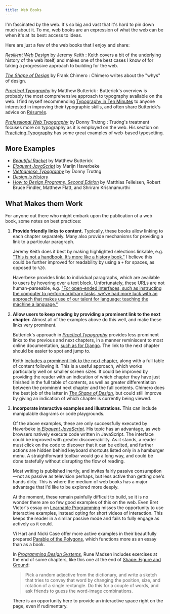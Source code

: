 ```yaml
---
title: Web Books
---
```


I'm fascinated by the web. It's so big and vast that it's hard to pin down much about it. To me, web books are an expression of what the web can be when it's at its best: access to ideas.

Here are just a few of the web books that I enjoy and share:

[<cite>Resilient Web Design</cite>](https://resilientwebdesign.com) by Jeremy Keith
: Keith covers a bit of the underlying history of the web itself, and makes one of the best cases I know of for taking a progressive approach to building for the web.

[<cite>The Shape of Design</cite>](http://shapeofdesignbook.com) by Frank Chimero
: Chimero writes about the "whys" of design.

[<cite>Practical Typography</cite>](http://practicaltypography.com) by Matthew Butterick
: Butterick's overview is probably the most comprehensive approach to typography available on the web. I find myself recommending [Typography in Ten Minutes](http://practicaltypography.com/typography-in-ten-minutes.html) to anyone interested in improving their typographic skills, and often share Butterick's advice on [Résumés](http://practicaltypography.com/resumes.html).

[<cite>Professional Web Typography</cite>](https://prowebtype.com) by Donny Trương
: Trương's treatment focuses more on typography as it is employed on the web. His section on [Practicing Typography](https://prowebtype.com/practicing-typography/) has some great examples of web-based typesetting.



More Examples
-------------

* [<cite>Beautiful Racket</cite>](http://beautifulracket.com) by Matthew Butterick
* [<cite>Eloquent JavaScript</cite>](http://eloquentjavascript.net) by Marijn Haverbeke
* [<cite>Vietnamese Typography</cite>](https://vietnamesetypography.com) by Donny Trương
* [<cite>Design is History</cite>](http://www.designishistory.com)
* [<cite>How to Design Programs, Second Edition</cite>](http://www.ccs.neu.edu/home/matthias/HtDP2e/) by Matthias Felleisen, Robert Bruce Findler, Matthew Flatt, and Shriram Krishnamurthi



What Makes them Work
--------------------

For anyone out there who might embark upon the publication of a web book, some notes on best practices:

1. **Provide friendly links to content.** Typically, these books allow linking to each chapter separately. Many also provide mechanisms for providing a link to a particular paragraph.

    Jeremy Keith does it best by making highlighted selections linkable, e.g. ["This is not a handbook. It’s more like a history book."](https://resilientwebdesign.com/introduction/#This%20is%20not%20a%20handbook.%20It’s%20more%20like%20a%20history%C2%A0book.) I believe this could be further improved for readability by using a `+` for spaces, as opposed to `%20`.
    
    Haverbeke provides links to individual paragraphs, which are available to users by hovering over a text block. Unfortunately, these URLs are not human-parseable, e.g. ["For open-ended interfaces, such as instructing the computer to perform arbitrary tasks, we’ve had more luck with an approach that makes use of our talent for language: teaching the machine a language."](http://eloquentjavascript.net/00_intro.html#p_8m5Rp23sjC)


2. **Allow users to keep reading by providing a prominent link to the next chapter.** Almost all of the examples above do this well, and make these links very prominent.

    Butterick's approach in [<cite>Practical Typography</cite>](http://practicaltypography.com) provides less prominent links to the previous and next chapters, in a manner reminiscent to most online documentation, [such as for Django](https://docs.djangoproject.com/en/1.11/intro/tutorial01/). The link to the next chapter should be easier to spot and jump to.
    
    Keith [includes a prominent link to the next chapter](https://resilientwebdesign.com/chapter6/), along with a full table of content following it. This is a useful approach, which works particularly well on smaller screen sizes. It could be improved by providing the reader with an indication of which chapter they have just finished in the full table of contents, as well as greater differentiation between the prominent next chapter and the full contents. Chimero does the best job of the latter in [<cite>The Shape of Design</cite>](http://shapeofdesignbook.com/chapters/01-how-and-why/), but could still improve by giving an indication of which chapter is currently being viewed.


3. **Incorporate interactive examples and illustrations.** This can include manipulable diagrams or code playgrounds.
    
    Of the above examples, these are only successfully executed by Haverbeke [in <cite>Eloquent JavaScript</cite>](http://eloquentjavascript.net/03_functions.html#c_YeYw47ylC5). His topic has an advantage, as web browsers natively execute code written in JavaScript. The interface could be improved with greater discoverability. As it stands, a reader must click on the code to discover that it can be edited, and further actions are hidden behind keyboard shortcuts listed only in a hamburger menu. A straightforward toolbar would go a long way, and could be done tastefully without disrupting the flow of reading.
    
    Most writing is published inertly, and invites fairly passive consumption—not as passive as television perhaps, but less active than getting one's hands dirty. This is where the medium of web books has a major advantage that I'd like to be explored more deeply.
    
    At the moment, these remain painfully difficult to build, so it is no wonder there are so few good examples of this on the web. Even Bret Victor's essay on [Learnable Programming](http://worrydream.com/LearnableProgramming/) misses the opportunity to use interactive examples, instead opting for short videos of interaction. This keeps the reader in a similar passive mode and fails to fully engage as actively as it could.
    
    Vi Hart and Nicki Case offer more active examples in their beautifully prepared [Parable of the Polygons](http://ncase.me/polygons/), which functions more as an essay than as a book.
    
    In [<cite>Programming Design Systems</cite>](https://programmingdesignsystems.com), Rune Madsen includes exercises at the end of some chapters, like this one at the end of [Shape: Figure and Ground](https://programmingdesignsystems.com/shape/figure-and-ground/):
    
    > Pick a random adjective from the dictionary, and write a sketch that tries to convey that word by changing the position, size, and rotation of a single rectangle. Do this for a couple of words, and ask friends to guess the word-image combinations.
    
    There is an opportunity here to provide an interactive space right on the page, even if rudimentary.